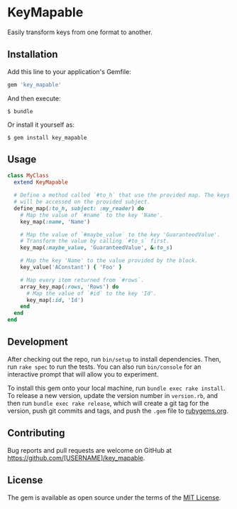 # KeyMapable

Easily transform keys from one format to another.

## Installation

Add this line to your application's Gemfile:

```ruby
gem 'key_mapable'
```

And then execute:

    $ bundle

Or install it yourself as:

    $ gem install key_mapable

## Usage

```ruby
class MyClass
  extend KeyMapable

  # Define a method called `#to_h` that use the provided map. The keys
  # will be accessed on the provided subject.
  define_map(:to_h, subject: :my_reader) do
    # Map the value of `#name` to the key 'Name'.
    key_map(:name, 'Name')

    # Map the value of `#maybe_value` to the key 'GuaranteedValue'.
    # Transform the value by calling `#to_s` first.
    key_map(:maybe_value, 'GuaranteedValue', &:to_s)

    # Map the key 'Name' to the value provided by the block.
    key_value('AConstant') { 'Foo' }

    # Map every item returned from `#rows`.
    array_key_map(:rows, 'Rows') do
      # Map the value of `#id` to the key 'Id'.
      key_map(:id, 'Id')
    end
  end
end
```

## Development

After checking out the repo, run `bin/setup` to install dependencies. Then, run `rake spec` to run the tests. You can also run `bin/console` for an interactive prompt that will allow you to experiment.

To install this gem onto your local machine, run `bundle exec rake install`. To release a new version, update the version number in `version.rb`, and then run `bundle exec rake release`, which will create a git tag for the version, push git commits and tags, and push the `.gem` file to [rubygems.org](https://rubygems.org).

## Contributing

Bug reports and pull requests are welcome on GitHub at https://github.com/[USERNAME]/key_mapable.

## License

The gem is available as open source under the terms of the [MIT License](https://opensource.org/licenses/MIT).
